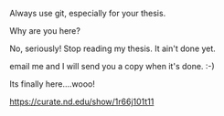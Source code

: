 Always use git, especially for your thesis.


Why are you here?


No, seriously! Stop reading my thesis. It ain't done yet.


email me and I will send you a copy when it's done. :-)

Its finally here....wooo!


https://curate.nd.edu/show/1r66j101t11

